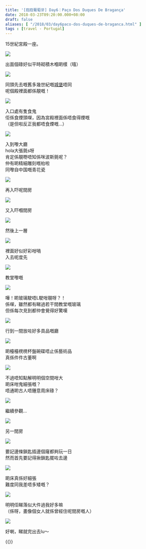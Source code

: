 ```yaml
---
title: '[抱抱葡萄牙] Day6：Paço Dos Duques De Bragança'
date: 2018-03-23T09:20:00.000+08:00
draft: false
aliases: [ "/2018/03/day6paco-dos-duques-de-braganca.html" ]
tags : [travel - Portugal]
---
```


15世紀宮殿一座。  

![](/images/portugal6e.jpg)

出面個碌好似平時砌積木嗰啲樣（嘻）  

![](/images/portugal6e1.jpg)

同頭先去嘅舊多幾世紀嘅[城堡](https://hidie.net/portugal6d/)唔同  
呢個殿裡面都係靚嘅！  

![](/images/portugal6e2.jpg)

入口處有隻食鬼  
佢係食煙頭㗎，因為宮殿裡面係唔食得煙嘅  
（是但啦反正我都唔食煙嘅...）  

![](/images/portugal6e3.jpg)

入到嚟大廳  
hola大張氈s呀  
肯定係靚嘢唔知係咪波斯氈呢？  
仲有啲精細雕刻嘅枱啦  
同嚟自中国嘅青花瓷  

![](/images/portugal6e4.jpg)

再入吓呢間房  

![](/images/portugal6e5.jpg)

又入吓嗰間房  

![](/images/portugal6e6.jpg)

然後上一層  

![](/images/portugal6e7.jpg)

裡面好似好彩咁喎  
入去呢度先  

![](/images/portugal6e8.jpg)

教堂嚟嘅  

![](/images/portugal6e9.jpg)

嘩！啲玻璃駛唔L駛咁靚呀？！  
係㗎，雖然都有睇過若干間教堂嘅玻璃  
但係每次見到都仲會覺得好驚嘆  

![](/images/portugal6e10.jpg)

行到一間放咗好多貢品嘅廳  

![](/images/portugal6e11.jpg)

啲檯檯櫈櫈杯盤碗碟唔止係藝術品  
真係件件古董啊  

![](/images/portugal6e12.jpg)

不過唔知點解明明個空間咁大  
啲床咁鬼細張嘅？  
唔通啲古人唔鍾意周床碌？  

![](/images/portugal6e13.jpg)

繼續參觀...  

![](/images/portugal6e14.jpg)

另一間房  

![](/images/portugal6e15.jpg)

要記邊條鎖匙插邊個窿都夠玩一日  
然而首先要記得揪鎖匙擺咗去邊  

![](/images/portugal6e16.jpg)

啲床真係好細張  
難度同我差唔多矮嘅？  

![](/images/portugal6e17.jpg)

明明佢睇落似大件過我好多嘛  
（係呀，畫像個女人就係曾經住呢間房嘅人）  

![](/images/portugal6e18.jpg)

好喇，睇就完出去lu～  
  
  

{{<portugal>}}  
